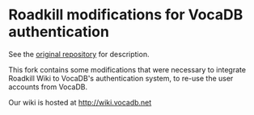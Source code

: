 # Roadkill modifications for VocaDB authentication

See the [original repository](https://github.com/yetanotherchris/roadkill) for description.

This fork contains some modifications that were necessary to integrate Roadkill Wiki to VocaDB's authentication system, to re-use the user accounts from VocaDB.

Our wiki is hosted at http://wiki.vocadb.net